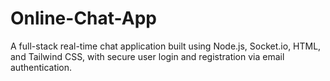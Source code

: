 # Online-Chat-App
A full-stack real-time chat application built using Node.js, Socket.io, HTML, and Tailwind CSS, with secure user login and registration via email authentication.
